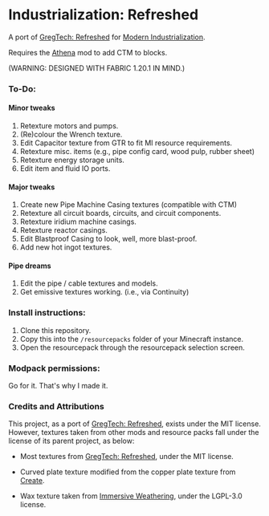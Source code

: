 
# Industrialization: Refreshed

A port of [GregTech: Refreshed](https://modrinth.com/resourcepack/gregtech-refreshed) for [Modern Industrialization](a).

Requires the [Athena](https://modrinth.com/mod/athena-ctm) mod to add CTM to blocks.  

(WARNING: DESIGNED WITH FABRIC 1.20.1 IN MIND.)

### To-Do:

#### Minor tweaks

1. Retexture motors and pumps.
2. (Re)colour the Wrench texture.
3. Edit Capacitor texture from GTR to fit MI resource requirements.
4. Retexture misc. items (e.g., pipe config card, wood pulp, rubber sheet)
5. Retexture energy storage units.
6. Edit item and fluid IO ports.

#### Major tweaks

1. Create new Pipe Machine Casing textures (compatible with CTM)
2. Retexture all circuit boards, circuits, and circuit components.
3. Retexture iridium machine casings.
4. Retexture reactor casings.
5. Edit Blastproof Casing to look, well, more blast-proof.
6. Add new hot ingot textures.

#### Pipe dreams

1. Edit the pipe / cable textures and models.
2. Get emissive textures working. (i.e., via Continuity)

### Install instructions:

1. Clone this repository.
2. Copy this into the `/resourcepacks` folder of your Minecraft instance. 
3. Open the resourcepack through the resourcepack selection screen.

### Modpack permissions:

Go for it. That's why I made it.

### Credits and Attributions

This project, as a port of [GregTech: Refreshed](https://modrinth.com/resourcepack/gregtech-refreshed), exists under the MIT license.
However, textures taken from other mods and resource packs fall under the license of its parent project, as below:

- Most textures from [GregTech: Refreshed](https://modrinth.com/resourcepack/gregtech-refreshed), under the MIT license.

- Curved plate texture modified from the copper plate texture from [Create](https://modrinth.com/mod/create).

- Wax texture taken from [Immersive Weathering](https://modrinth.com/mod/immersive-weathering), under the LGPL-3.0 license.